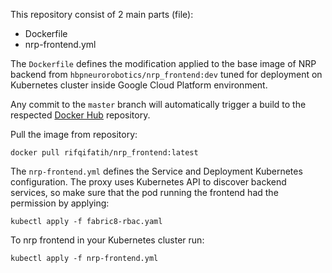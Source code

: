 This repository consist of 2 main parts (file):
- Dockerfile
- nrp-frontend.yml

The `Dockerfile` defines the modification applied to the base image of NRP backend from `hbpneurorobotics/nrp_frontend:dev` tuned for deployment on Kubernetes cluster inside Google Cloud Platform environment.

Any commit to the `master` branch will automatically trigger a build to the respected [Docker Hub](https://hub.docker.com/repository/docker/rifqifatih/nrp_frontend) repository.

Pull the image from repository:
```
docker pull rifqifatih/nrp_frontend:latest
```

The `nrp-frontend.yml` defines the Service and Deployment Kubernetes configuration. The proxy uses Kubernetes API to discover backend services, so make sure that the pod running the frontend had the permission by applying:
```
kubectl apply -f fabric8-rbac.yaml
```

To nrp frontend in your Kubernetes cluster run:
```
kubectl apply -f nrp-frontend.yml
```
